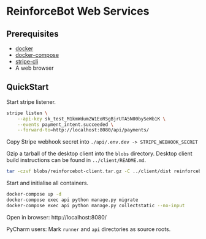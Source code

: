 # ReinforceBot Web Services

## Prerequisites
* [docker](https://docs.docker.com/install/)
* [docker-compose](https://docs.docker.com/compose/install/)
* [stripe-cli](https://stripe.com/docs/stripe-cli)
* A web browser

## QuickStart
Start stripe listener.

```bash
stripe listen \
    --api-key sk_test_M1kmWdum2W1EoRSgBjrUTA5N00bySeWb1K \
    --events payment_intent.succeeded \
    --forward-to=http://localhost:8080/api/payments/
```

Copy Stripe webhook secret into `./api/.env.dev -> STRIPE_WEBHOOK_SECRET`

Gzip a tarball of the desktop client into the `blobs` directory. Desktop client
build instructions can be found in `../client/README.md`.

```bash
tar -czvf blobs/reinforcebot-client.tar.gz -C ../client/dist reinforcebot
```

Start and initialise all containers.

```bash
docker-compose up -d
docker-compose exec api python manage.py migrate
docker-compose exec api python manage.py collectstatic --no-input
```

Open in browser: http://localhost:8080/

PyCharm users: Mark `runner` and `api` directories as source roots.
